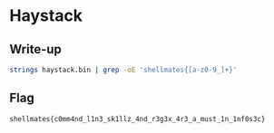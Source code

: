 # Haystack

## Write-up
```bash
strings haystack.bin | grep -oE 'shellmates{[a-z0-9_]+}'
```

## Flag
`shellmates{c0mm4nd_l1n3_sk1llz_4nd_r3g3x_4r3_a_must_1n_1nf0s3c}`
